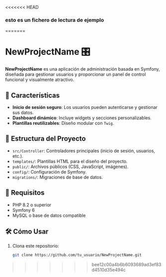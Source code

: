 <<<<<<< HEAD
### esto es un fichero de lectura de ejemplo
=======
# NewProjectName 🎛️

**NewProjectName** es una aplicación de administración basada en Symfony, diseñada para gestionar usuarios y proporcionar un panel de control funcional y visualmente atractivo.

## 🌟 Características
- **Inicio de sesión seguro**: Los usuarios pueden autenticarse y gestionar sus datos.
- **Dashboard dinámico**: Incluye widgets y secciones personalizables.
- **Plantillas reutilizables**: Diseño modular con `Twig`.

## 📂 Estructura del Proyecto
- `src/Controller`: Controladores principales (inicio de sesión, usuarios, etc.).
- `templates/`: Plantillas HTML para el diseño del proyecto.
- `public/`: Archivos públicos (CSS, JavaScript, imágenes).
- `config/`: Configuración de Symfony.
- `migrations/`: Migraciones de base de datos.

## 🚀 Requisitos
- PHP 8.2 o superior
- Symfony 6
- MySQL o base de datos compatible

## 🛠️ Cómo Usar
1. Clona este repositorio:
   ```bash
   git clone https://github.com/tu_usuario/NewProjectName.git

>>>>>>> bee12c00a4b6b6093689ad3ef83d4510d35e494c
